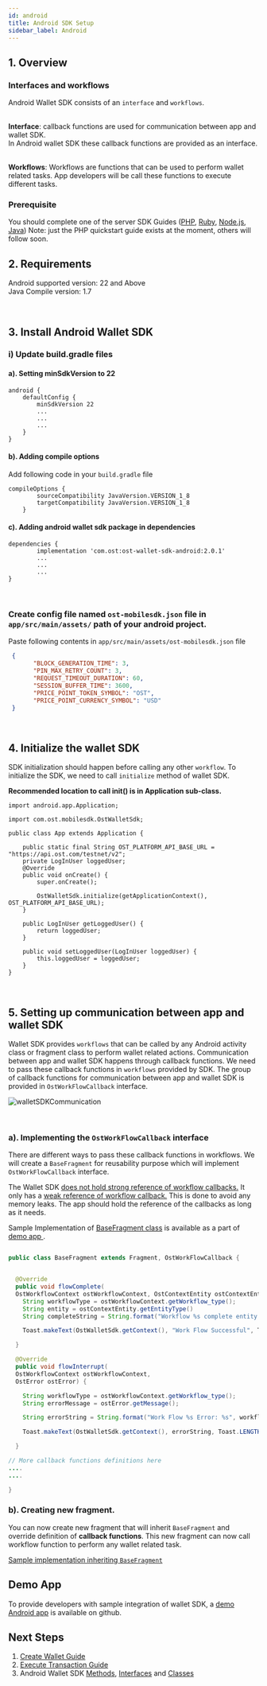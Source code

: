 ```yaml
---
id: android
title: Android SDK Setup
sidebar_label: Android
---
```


## 1. Overview


### Interfaces and workflows
Android Wallet SDK consists of an `interface` and `workflows`. <br><br>

**Interface**: callback functions are used for communication between app and wallet SDK. 
<br> In Android wallet SDK these callback functions are provided as an interface.
<br><br>

**Workflows**: Workflows are functions that can be used to perform wallet related tasks. App developers will be call these functions to execute different tasks.

### Prerequisite
You should complete one of the server SDK Guides ([PHP](/platform/docs/sdk/server_sdk_setup/php/), [Ruby](/platform/docs/sdk/server_sdk_setup/ruby/), [Node.js](/platform/docs/sdk/server_sdk_setup/nodejs/), [Java](/platform/docs/sdk/server_sdk_setup/java/)) Note: just the PHP quickstart guide exists at the moment, others will follow soon.
<br>

## 2. Requirements

Android supported version: 22 and Above
<br>
Java Compile version: 1.7 


<br>

## 3. Install Android Wallet SDK

### i) Update build.gradle files

#### a). Setting minSdkVersion to 22
```
android {
    defaultConfig {
        minSdkVersion 22
        ...
        ...
        ...
    }
}
```

#### b). Adding compile options
Add following code in your `build.gradle` file

```
compileOptions {
        sourceCompatibility JavaVersion.VERSION_1_8
        targetCompatibility JavaVersion.VERSION_1_8
    }
```

#### c). Adding android wallet sdk package in dependencies

```
dependencies {
        implementation 'com.ost:ost-wallet-sdk-android:2.0.1'
        ...
        ...
        ...
}
```

<br>

### Create config file named `ost-mobilesdk.json` file in `app/src/main/assets/` path of your android project.

Paste following contents in `app/src/main/assets/ost-mobilesdk.json` file

```json
 {
       "BLOCK_GENERATION_TIME": 3,
       "PIN_MAX_RETRY_COUNT": 3,
       "REQUEST_TIMEOUT_DURATION": 60,
       "SESSION_BUFFER_TIME": 3600,
       "PRICE_POINT_TOKEN_SYMBOL": "OST",
       "PRICE_POINT_CURRENCY_SYMBOL": "USD"
 }
```





<br>


## 4. Initialize the wallet SDK
SDK initialization should happen before calling any other `workflow`. To initialize the SDK, we need to call `initialize` method of wallet SDK. 

**Recommended location to call init() is in Application sub-class.**

```
import android.app.Application;

import com.ost.mobilesdk.OstWalletSdk;

public class App extends Application {

    public static final String OST_PLATFORM_API_BASE_URL = "https://api.ost.com/testnet/v2";
    private LogInUser loggedUser;
    @Override
    public void onCreate() {
        super.onCreate();

        OstWalletSdk.initialize(getApplicationContext(), OST_PLATFORM_API_BASE_URL);
    }

    public LogInUser getLoggedUser() {
        return loggedUser;
    }

    public void setLoggedUser(LogInUser loggedUser) {
        this.loggedUser = loggedUser;
    }
}
```

<br>


## 5. Setting up communication between app and wallet SDK

Wallet SDK provides `workflows` that can be called by any Android activity class or fragment class to perform wallet related actions. 
Communication between app and wallet SDK happens through callback functions. We need to pass these callback functions in `workflows` provided by SDK. The group of callback functions for communication between app and wallet SDK is provided in `OstWorkFlowCallback` interface.

![walletSDKCommunication](/platform/docs/sdk/assets/wallet-sdk-communication.png)

<br>

### a). Implementing the `OstWorkFlowCallback` interface
There are different ways to pass these callback functions in workflows. We will create a `BaseFragment` for reusability purpose which will implement `OstWorkFlowCallback` interface.

The Wallet SDK <u>does not hold strong reference of workflow callbacks.</u> It only has a <u>weak reference of workflow callback.</u> This is done to avoid any memory leaks. The app should hold the reference of the callbacks as long as it needs.

Sample Implementation of [ BaseFragment class](https://github.com/ostdotcom/ost-wallet-sdk-android/blob/release-2.0/app/src/main/java/ost/com/sampleostsdkapplication/fragments/BaseFragment.java) is available as a part of [demo app ](https://github.com/ostdotcom/ost-wallet-sdk-android/tree/release-2.0/app).

```java

public class BaseFragment extends Fragment, OstWorkFlowCallback {


  @Override
  public void flowComplete(
  OstWorkflowContext ostWorkflowContext, OstContextEntity ostContextEntity) {
    String workflowType = ostWorkflowContext.getWorkflow_type();
    String entity = ostContextEntity.getEntityType()
    String completeString = String.format("Workflow %s complete entity %s ", workflowType, entity);

    Toast.makeText(OstWalletSdk.getContext(), "Work Flow Successful", Toast.LENGTH_SHORT).show();

  }

  @Override
  public void flowInterrupt(
  OstWorkflowContext ostWorkflowContext, 
  OstError ostError) {

    String workflowType = ostWorkflowContext.getWorkflow_type();
    String errorMessage = ostError.getMessage();

    String errorString = String.format("Work Flow %s Error: %s", workflowType, errorMessage);

    Toast.makeText(OstWalletSdk.getContext(), errorString, Toast.LENGTH_SHORT).show();

  }

// More callback functions definitions here
....
....

}
```



### b). Creating new fragment.
You can now create new fragment that will inherit `BaseFragment` and override definition of **callback functions**. This new fragment can now call workflow function to perform any wallet related task.

[Sample implementation inheriting `BaseFragment`](https://github.com/ostdotcom/ost-wallet-sdk-android/blob/release-2.0/app/src/main/java/ost/com/sampleostsdkapplication/fragments/LoginFragment.java)


## Demo App
To provide developers with sample integration of wallet SDK, a [demo Android app](https://github.com/ostdotcom/ost-wallet-sdk-android/tree/release-2.0/app) is available on github.

## Next Steps

1. [Create Wallet Guide](/platform/docs/guides/create_wallet/)
2. [Execute Transaction Guide](/platform/docs/guides/execute_transaction/)
3. Android Wallet SDK [Methods](/platform/docs/sdk/references/wallet_sdk/android/latest/methods/),  [Interfaces](/platform/docs/sdk/references/wallet_sdk/android/latest/interfaces/) and [Classes](/platform/docs/sdk/references/wallet_sdk/android/latest/classes/)

